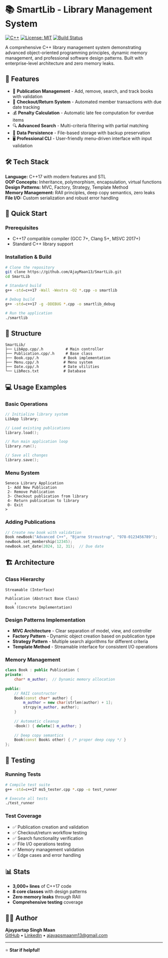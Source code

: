 # 📚 SmartLib - Library Management System

[![C++](https://img.shields.io/badge/C++-17-blue.svg)](https://en.wikipedia.org/wiki/C%2B%2B17)
[![License: MIT](https://img.shields.io/badge/License-MIT-yellow.svg)](https://opensource.org/licenses/MIT)
[![Build Status](https://img.shields.io/badge/build-passing-brightgreen.svg)]()

A comprehensive C++ library management system demonstrating advanced object-oriented programming principles, dynamic memory management, and professional software design patterns. Built with enterprise-level architecture and zero memory leaks.

## 🎯 Features

- 📖 **Publication Management** - Add, remove, search, and track books with validation
- 🔄 **Checkout/Return System** - Automated member transactions with due date tracking
- 💰 **Penalty Calculation** - Automatic late fee computation for overdue items
- 🔍 **Advanced Search** - Multi-criteria filtering with partial matching
- 💾 **Data Persistence** - File-based storage with backup preservation
- 🖥️ **Professional CLI** - User-friendly menu-driven interface with input validation

## 🛠️ Tech Stack

**Language:** C++17 with modern features and STL  
**OOP Concepts:** Inheritance, polymorphism, encapsulation, virtual functions  
**Design Patterns:** MVC, Factory, Strategy, Template Method  
**Memory Management:** RAII principles, deep copy semantics, zero leaks  
**File I/O:** Custom serialization and robust error handling

## 🚀 Quick Start

### Prerequisites
- C++17 compatible compiler (GCC 7+, Clang 5+, MSVC 2017+)
- Standard C++ library support

### Installation & Build

```bash
# Clone the repository
git clone https://github.com/AjayMaan13/SmartLib.git
cd SmartLib

# Standard build
g++ -std=c++17 -Wall -Wextra -O2 *.cpp -o smartlib

# Debug build
g++ -std=c++17 -g -DDEBUG *.cpp -o smartlib_debug

# Run the application
./smartlib
```

## 📁 Structure

```
SmartLib/
├── LibApp.cpp/.h          # Main controller
├── Publication.cpp/.h     # Base class
├── Book.cpp/.h           # Book implementation  
├── Menu.cpp/.h           # Menu system
├── Date.cpp/.h           # Date utilities
└── LibRecs.txt           # Database
```

## 💻 Usage Examples

### Basic Operations

```cpp
// Initialize library system
LibApp library;

// Load existing publications
library.load();

// Run main application loop
library.run();

// Save all changes
library.save();
```

### Menu System

```
Seneca Library Application
 1- Add New Publication
 2- Remove Publication
 3- Checkout publication from library
 4- Return publication to library
 0- Exit
> 
```

### Adding Publications

```cpp
// Create new book with validation
Book newBook("Advanced C++", "Bjarne Stroustrup", "978-0123456789");
newBook.set_membership(12345);
newBook.set_date(2024, 12, 31);  // Due date
```

## 🏗️ Architecture

### Class Hierarchy

```
Streamable (Interface)
    ↓
Publication (Abstract Base Class)
    ↓
Book (Concrete Implementation)
```

### Design Patterns Implementation

- **MVC Architecture** - Clear separation of model, view, and controller
- **Factory Pattern** - Dynamic object creation based on publication type
- **Strategy Pattern** - Multiple search algorithms for different criteria
- **Template Method** - Streamable interface for consistent I/O operations

### Memory Management

```cpp
class Book : public Publication {
private:
    char* m_author;  // Dynamic memory allocation
    
public:
    // RAII constructor
    Book(const char* author) {
        m_author = new char[strlen(author) + 1];
        strcpy(m_author, author);
    }
    
    // Automatic cleanup
    ~Book() { delete[] m_author; }
    
    // Deep copy semantics
    Book(const Book& other) { /* proper deep copy */ }
};
```

## 🧪 Testing

### Running Tests

```bash
# Compile test suite
g++ -std=c++17 ms5_tester.cpp *.cpp -o test_runner

# Execute all tests
./test_runner
```

### Test Coverage

- ✅ Publication creation and validation
- ✅ Checkout/return workflow testing
- ✅ Search functionality verification
- ✅ File I/O operations testing
- ✅ Memory management validation
- ✅ Edge cases and error handling

## 📊 Stats

- **3,000+ lines** of C++17 code
- **8 core classes** with design patterns
- **Zero memory leaks** through RAII
- **Comprehensive testing** coverage

## 👨‍💻 Author

**Ajaypartap Singh Maan**  
[GitHub](https://github.com/AjayMaan13) • [LinkedIn](https://linkedin.com/in/ajaypartap-singh-maan) • ajayapsmaanm13@gmail.com

---

⭐ **Star if helpful!**
